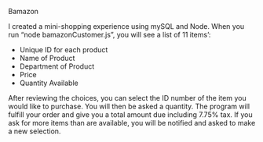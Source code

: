 Bamazon

I created a mini-shopping experience using mySQL and Node.  When you run “node bamazonCustomer.js”, you will see a list of 11 items’:
- Unique ID for each product
- Name of Product
- Department of Product
- Price
- Quantity Available

After reviewing the choices, you can select the ID number of the item you would like to purchase.  You will then be asked a quantity.  The program will fulfill your order and give you a total amount due including 7.75% tax.  If you ask for more items than are available, you will be notified and asked to make a new selection.


